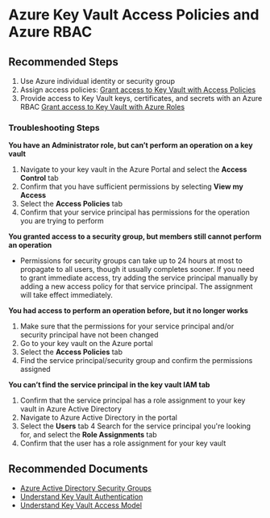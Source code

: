 <properties
  pagetitle="Azure Key Vault Access Policies and Azure RBAC&#xD;"
  description="Azure Key Vault Access Policies"
  service="microsoft.keyvault"
  resource="vaults"
  ms.author="sudbalas,sebansal"
  selfhelptype="Generic"
  supporttopicids="32743815"
  resourcetags="optional"
  productpesids="15657"
  cloudenvironments="blackforest,fairfax,public,mooncake,usnat,ussec"
  articleid="keyvault-accesspolicies"
  ownershipid="AzureKeyVault_KeyVault" />
# Azure Key Vault Access Policies and Azure RBAC

## **Recommended Steps**

1. Use Azure individual identity or security group
2. Assign access policies: [Grant access to Key Vault with Access Policies](https://docs.microsoft.com/azure/key-vault/general/assign-access-policy-portal)
3. Provide access to Key Vault keys, certificates, and secrets with an Azure RBAC [Grant access to Key Vault with Azure Roles](https://docs.microsoft.com/azure/key-vault/general/rbac-guide)

### Troubleshooting Steps

**You have an Administrator role, but can’t perform an operation on a key vault** 
1. Navigate to your key vault in the Azure Portal and select the **Access Control** tab
2. Confirm that you have sufficient permissions by selecting **View my Access**
3. Select the **Access Policies** tab
4. Confirm that your service principal has permissions for the operation you are trying to perform

**You granted access to a security group, but members still cannot perform an operation**
* Permissions for security groups can take up to 24 hours at most to propagate to all users, though it usually completes sooner. If you need to grant immediate access, try adding the service principal manually by adding a new access policy for that service principal. The assignment will take effect immediately.

**You had access to perform an operation before, but it no longer works**
1. Make sure that the permissions for your service principal and/or security principal have not been changed
2. Go to your key vault on the Azure portal
3. Select the **Access Policies** tab
4. Find the service principal/security group and confirm the permissions assigned

**You can’t find the service principal in the key vault IAM tab**
1. Confirm that the service principal has a role assignment to your key vault in Azure Active Directory
2. Navigate to Azure Active Directory in the portal
3. Select the **Users** tab
4 Search for the service principal you're looking for, and select the **Role Assignments** tab
5. Confirm that the user has a role assignment for your key vault

## **Recommended Documents**

* [Azure Active Directory Security Groups](https://docs.microsoft.com/azure/active-directory/fundamentals/active-directory-groups-create-azure-portal)
* [Understand Key Vault Authentication](https://docs.microsoft.com/azure/key-vault/general/authentication)<br>
* [Understand Key Vault Access Model](https://docs.microsoft.com/azure/key-vault/general/secure-your-key-vault)<br>
